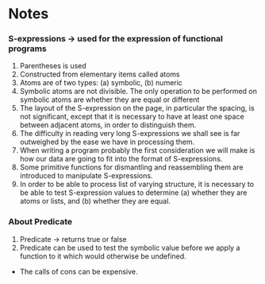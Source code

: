 # Notes

### S-expressions -> used for the expression of functional programs

1. Parentheses is used
2. Constructed from elementary items called atoms
3. Atoms are of two types: (a) symbolic, (b) numeric
4. Symbolic atoms are not divisible. The only operation to be performed on symbolic atoms are whether they are equal or different
5. The layout of the S-expression on the page, in particular the spacing, is not significant, except that it is necessary to have at least one space between adjacent atoms, in order to distinguish them.
6. The difficulty in reading very long S-expressions we shall see is far outweighed by the ease we have in processing them.
7. When writing a program probably the first consideration we will make is how our data are going to fit into the format of S-expressions.
8. Some primitive functions for dismantling and reassembling them are introduced to manipulate S-expressions.
9. In order to be able to process list of varying structure, it is necessary to be able to test S-expression values to determine (a) whether they are atoms or lists, and (b) whether they are equal.

### About Predicate
1. Predicate -> returns true or false
2. Predicate can be used to test the symbolic value before we apply a function to it which would otherwise be undefined.

* The calls of cons can be expensive.
